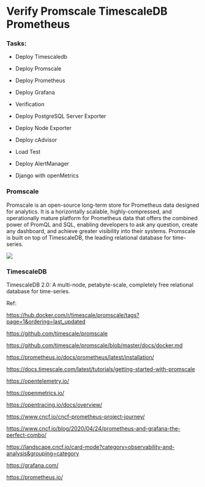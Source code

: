 # Verify Promscale TimescaleDB Prometheus


### Tasks:

- Deploy Timescaledb

- Deploy Promscale

- Deploy Prometheus

- Deploy Grafana

- Verification

- Deploy PostgreSQL Server Exporter

- Deploy Node Exporter

- Deploy cAdvisor

- Load Test

- Deploy AlertManager

- Django with openMetrics


### Promscale

Promscale is an open-source long-term store for Prometheus data designed for analytics. It is a horizontally scalable, highly-compressed, and operationally mature platform for Prometheus data that offers the combined power of PromQL and SQL, enabling developers to ask any question, create any dashboard, and achieve greater visibility into their systems. Promscale is built on top of TimescaleDB, the leading relational database for time-series.



![](promscale-arch.png)



### TimescaleDB

TimescaleDB 2.0: A multi-node, petabyte-scale, completely free relational database for time-series.



Ref:


https://hub.docker.com/r/timescale/promscale/tags?page=1&ordering=last_updated

https://github.com/timescale/promscale

https://github.com/timescale/promscale/blob/master/docs/docker.md


https://prometheus.io/docs/prometheus/latest/installation/

https://docs.timescale.com/latest/tutorials/getting-started-with-promscale

https://opentelemetry.io/

https://openmetrics.io/

https://opentracing.io/docs/overview/

https://www.cncf.io/cncf-prometheus-project-journey/

https://www.cncf.io/blog/2020/04/24/prometheus-and-grafana-the-perfect-combo/

https://landscape.cncf.io/card-mode?category=observability-and-analysis&grouping=category

https://grafana.com/

https://prometheus.io/
